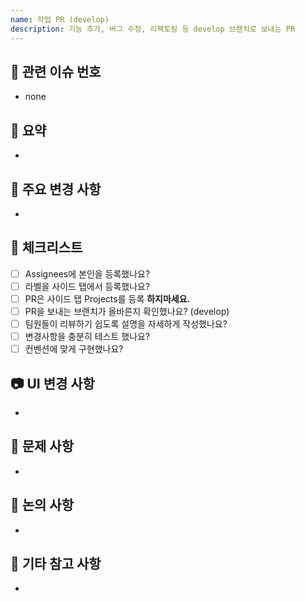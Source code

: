 ```yaml
---
name: 작업 PR (develop)
description: 기능 추가, 버그 수정, 리팩토링 등 develop 브랜치로 보내는 PR
---
```


## 👻 관련 이슈 번호

<!-- 관련 이슈 번호가 있으면 #번호 적어주세요. -->

- none

## 👻 요약

<!-- 구현 및 수정한 내용을 간단하게 적어주세요. -->

-

## 👻 주요 변경 사항

<!-- 해당 PR의 변경 사항을 자세하게 적어주세요. -->

-

## 👻 체크리스트

<!-- PR 올리기 전에 체크리스트를 꼭 확인해주세요. -->

- [ ] Assignees에 본인을 등록했나요?
- [ ] 라벨을 사이드 탭에서 등록했나요?
- [ ] PR은 사이드 탭 Projects를 등록 **하지마세요.**
- [ ] PR을 보내는 브랜치가 올바른지 확인했나요? (develop)
- [ ] 팀원들이 리뷰하기 쉽도록 설명을 자세하게 작성했나요?
- [ ] 변경사항을 충분히 테스트 했나요?
- [ ] 컨벤션에 맞게 구현했나요?

## 📷 UI 변경 사항

<!-- UI 관련 구현 및 수정 사항이 있다면 이미지 or 동영상을 첨부해주세요.  -->

-

## 👻 문제 사항

<!-- 문제가 발생했다면 자세히 적어주세요.  -->

-

## 👻 논의 사항

<!-- 논의하고 싶은 사항을 적어 주시고, 토론이 필요하시면 토론 탭에 추가 부탁드립니다. -->

-

## 👻 기타 참고 사항

<!-- 리뷰어가 확인해주면 좋은 부분이나 기타 등등을 작성해주세요. -->

-
